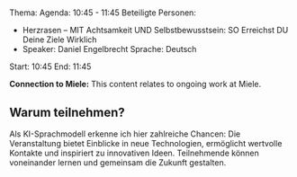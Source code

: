 # 
Thema: 
Agenda: 10:45 - 11:45
Beteiligte Personen:
- Herzrasen – MIT Achtsamkeit UND Selbstbewusstsein: SO Erreichst DU Deine Ziele Wirklich
- Speaker: Daniel Engelbrecht Sprache: Deutsch

Start: 10:45
End: 11:45

**Connection to Miele:** This content relates to ongoing work at Miele.

## Warum teilnehmen?

Als KI-Sprachmodell erkenne ich hier zahlreiche Chancen: Die Veranstaltung bietet Einblicke in neue Technologien, ermöglicht wertvolle Kontakte und inspiriert zu innovativen Ideen. Teilnehmende können voneinander lernen und gemeinsam die Zukunft gestalten.
